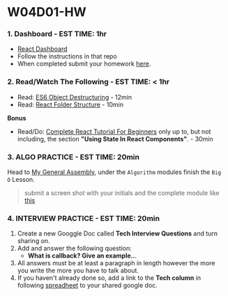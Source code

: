 # W04D01-HW

### 1. Dashboard - EST TIME: 1hr

- [React Dashboard](https://git.generalassemb.ly/SEIR-831/static-dashboard)
-  Follow the instructions in that repo
-  When completed submit your homework [here](https://docs.google.com/forms/d/e/1FAIpQLSeroos9mbUxkYhzETYq4dylzqb_il07tKHBby2YPLkqb0Wr9Q/viewform). 

### 2. Read/Watch The Following - EST TIME: < 1hr

 - Read: [ES6 Object Destructuring](https://codeburst.io/es6-destructuring-the-complete-guide-7f842d08b98f) - 12min
 - Read: [React Folder Structure](https://www.robinwieruch.de/react-folder-structure?utm_campaign=Robin%20Wieruch%20-%20A%20Developer%27s%20Newsletter&utm_medium=email&utm_source=Revue%20newsletter) - 10min

 **Bonus**
 
 - Read/Do: [Complete React Tutorial For Beginners](https://daveceddia.com/react-tutorial/) only up to, but not including, the section **"Using State In React Components"**.  - 30min


### 3. ALGO PRACTICE - EST TIME: 20min

Head to [My General Assembly](https://my.generalassemb.ly/), under the `Algorithm` modules finish the `Big O` Lesson. 
> submit a screen shot with your initials and the complete module like [this](./image.png)


### 4.  INTERVIEW PRACTICE - EST TIME: 20min

1.  Create a new Googgle Doc called **Tech Interview Questions** and turn sharing on.
2. Add and answer the following question: 
   - **What is callback? Give an example..**.
3. All answers must be at least a paragraph in length however the more you write the more you have to talk about.
4. If you haven't already done so, add a link to the **Tech column** in following [spreadheet](https://docs.google.com/spreadsheets/d/1zY0vC3so5QxcVwtKipoEuqCl9dtsbz6cW_5-gXBWjE8/edit#gid=0) to your shared google doc.


